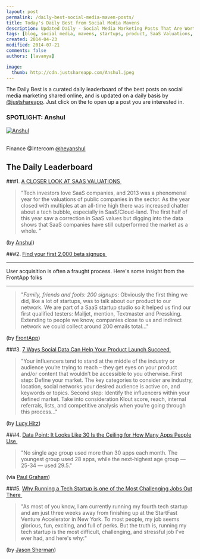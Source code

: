 ```yaml
---
layout: post
permalink: /daily-best-social-media-maven-posts/
title: Today's Daily Best from Social Media Mavens
description: Updated Daily - Social Media Marketing Posts That Are Worth Sharing
tags: [blog, social media, mavens, startups, product, SaaS Valuations, beta signups, user acquisition, product launch, Social data, 30 apps ceiling WSJ,  ]
created: 2014-04-23
modified: 2014-07-21
comments: false
authors: [lavanya]

image:
  thumb: http://cdn.justshareapp.com/Anshul.jpeg
---
```


The Daily Best is a curated daily leaderboard of the best posts on social media marketing shared online, and is updated on a daily basis by [@justshareapp](http://twitter.com/justshareapp). Just click on the <i class="icon-link"></i> to open up a post you are interested in.

<div class="article-author-main border-box">
    <h3>SPOTLIGHT: Anshul</h3>
    <a href="https://twitter.com/Anshul"><img src="http://cdn.justshareapp.com/Anshul.jpeg" class="bio-photo large" alt="Anshul"></a>
    <br><br>
<p>Finance @Intercom <a href="https://twitter.com/heyanshul">@heyanshul</a> </p>
</div>

## The Daily Leaderboard

###1. [A CLOSER LOOK AT SAAS VALUATIONS&nbsp;<i class="icon-link"></i>](http://insideintercom.io/a-closer-look-at-saas-valuations/)
>"Tech investors love SaaS companies, and 2013 was a phenomenal year for the valuations of public companies in the sector. As the year closed with multiples at an all-time high there was increased chatter about a tech bubble, especially in SaaS/Cloud-land. 
The first half of this year saw a correction in SaaS values but digging into the data shows that SaaS companies have still outperformed the market as a whole. "

(by [Anshul](https://twitter.com/heyanshul))


###2.  [Find your first 2,000 beta signups&nbsp;<i class="icon-link"></i>](http://blog.frontapp.com/saas-where-to-find-your-first-2000-beta-signups/)
***
User acquisition is often a fraught process. Here's some insight from the FrontApp folks

***

>"*Family, friends and fools: 200 signups*: 
Obviously the first thing we did, like a lot of startups, was to talk about our product to our network. We are part of a SaaS startup studio so it helped us find our first qualified testers: Mailjet, mention, Textmaster and Pressking.  Extending to people we know, companies close to us and indirect network we could collect around 200 emails total..."

(by [FrontApp](https://twitter.com/FrontApp))


###3. [7 Ways Social Data Can Help Your Product Launch Succeed&nbsp;<i class="icon-link"></i>](http://simplymeasured.com/blog/2014/07/11/7-ways-social-data-can-help-your-product-launch-succeed/)
>"Your influencers tend to stand at the middle of the industry or audience you’re trying to reach – they get eyes on your product and/or content that wouldn’t be accessible to you otherwise. 
First step: Define your market. 
The key categories to consider are industry, location, social networks your desired audience is active on, and keywords or topics. 
Second step: Identify the influencers within your defined market. Take into consideration Klout score, reach, internal referrals, lists, and competitive analysis when you’re going through this process..."

(by [Lucy Hitz](https://twitter.com/LLHitz))


###4. [Data Point: It Looks Like 30 Is the Ceiling for How Many Apps People Use&nbsp;<i class="icon-link"></i>](http://blogs.wsj.com/digits/2014/07/18/data-point-it-looks-like-30-is-the-ceiling-for-how-many-apps-people-use/)
>"No single age group used more than 30 apps each month. The youngest group used 28 apps, while the next-highest age group — 25-34 — used 29.5."

(via [Paul Graham](https://twitter.com/paulg))


###5. [Why Running a Tech Startup is one of the Most Challenging Jobs Out There&nbsp;<i class="icon-link"></i>](http://www.examiner.com/article/why-running-a-tech-startup-is-one-of-the-most-challenging-jobs-out-there)
>"As most of you know, I am currently running my fourth tech startup and am just three weeks away from finishing up at the StartFast Venture Accelerator in New York. To most people, my job seems glorious, fun, exciting, and full of perks. But the truth is, running my tech startup is the most difficult, challenging, and stressful job I've ever had, and here's why:"

(by [Jason Sherman](https://twitter.com/shermanbiz))
